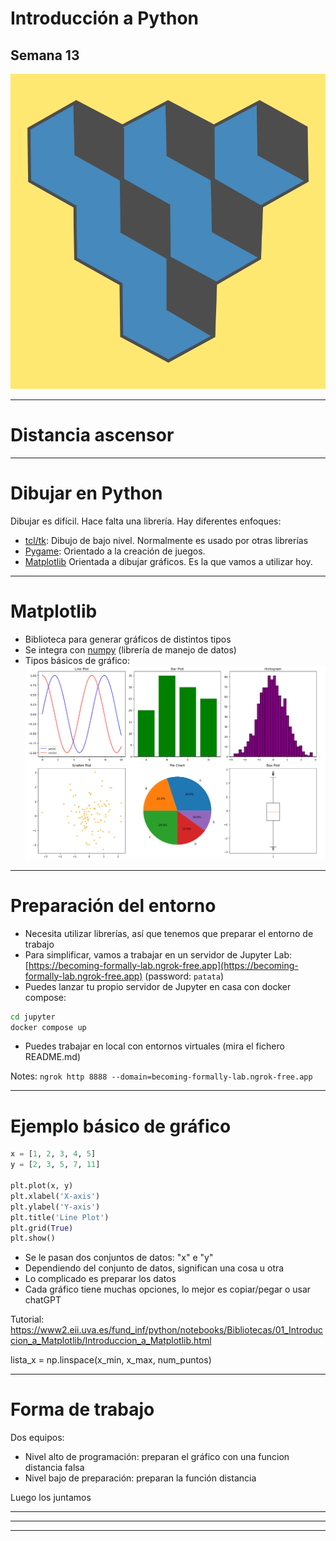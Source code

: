 # Introducción a Python

## Semana 13
<!-- .element style="text-align:center" -->

![Logo de AVAST](./img/logo2.png) <!-- .element style="margin-left: auto; margin-right: auto; display: block" -->

---

# Distancia ascensor



---

# Dibujar en Python

Dibujar es difícil. Hace falta una librería. Hay diferentes enfoques:

- [tcl/tk](https://www.tcl.tk/): Dibujo de bajo nivel. Normalmente es usado por otras librerías
- [Pygame](https://www.pygame.org/news): Orientado a la creación de juegos.
- [Matplotlib](https://matplotlib.org/) Orientada a dibujar gráficos. Es la que vamos a utilizar hoy.

---

# Matplotlib

- Biblioteca para generar gráficos de distintos tipos
- Se integra con [numpy](https://numpy.org/) (librería de manejo de datos)
- Tipos básicos de gráfico:
![alt text](./img/tipos_de_grafico.png)
<!-- .element style="text-align:center" -->

---

# Preparación del entorno

- Necesita utilizar librerías, así que tenemos que preparar el entorno de trabajo
- Para simplificar, vamos a trabajar en un servidor de Jupyter Lab:<br/>
[https://becoming-formally-lab.ngrok-free.app](https://becoming-formally-lab.ngrok-free.app) (password: `patata`)
- Puedes lanzar tu propio servidor de Jupyter en casa con docker compose:
```sh
cd jupyter
docker compose up
```
- Puedes trabajar en local con entornos virtuales (mira el fichero README.md)

Notes:
`ngrok http 8888 --domain=becoming-formally-lab.ngrok-free.app`

---
# Ejemplo básico de gráfico

```python
x = [1, 2, 3, 4, 5]
y = [2, 3, 5, 7, 11]

plt.plot(x, y)
plt.xlabel('X-axis')
plt.ylabel('Y-axis')
plt.title('Line Plot')
plt.grid(True)
plt.show()
```

- Se le pasan dos conjuntos de datos: "x" e "y"
- Dependiendo del conjunto de datos, significan una cosa u otra
- Lo complicado es preparar los datos
- Cada gráfico tiene muchas opciones, lo mejor es copiar/pegar o usar chatGPT

Tutorial:
https://www2.eii.uva.es/fund_inf/python/notebooks/Bibliotecas/01_Introduccion_a_Matplotlib/Introduccion_a_Matplotlib.html


lista_x = np.linspace(x_min, x_max, num_puntos)

---

# Forma de trabajo

Dos equipos:
- Nivel alto de programación: preparan el gráfico con una funcion distancia falsa
- Nivel bajo de preparación: preparan la función distancia

Luego los juntamos

---


---



---
